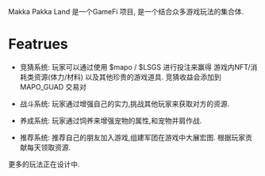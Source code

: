 Makka Pakka Land 是一个GameFi 项目, 是一个结合众多游戏玩法的集合体.

# Featrues
- 竞猜系统: 玩家可以通过使用 $mapo / $LSGS 进行投注来赢得 游戏内NFT/消耗类资源(体力/材料) 以及其他珍贵的游戏道具. 竞猜收益会添加到 MAPO_GUAD 交易对

- 战斗系统: 玩家通过增强自己的实力,挑战其他玩家来获取对方的资源.

- 养成系统: 玩家通过饲养来增强宠物的属性,和宠物并肩作战.

- 推荐系统: 推荐自己的朋友加入游戏,组建军团在游戏中大展宏图. 根据玩家贡献每天领取资源.

更多的玩法正在设计中.
